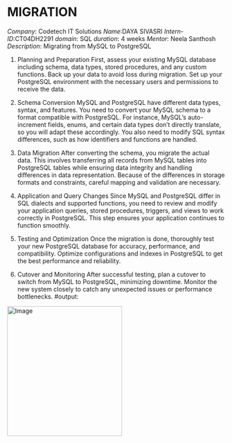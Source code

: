 # MIGRATION
*Company*: Codetech IT Solutions
*Name*:DAYA SIVASRI
*Intern-ID*:CT04DH2291
*domain*: SQL
*duration*: 4 weeks
*Mentor*: Neela Santhosh
*Description*:
Migrating from MySQL to PostgreSQL
1. Planning and Preparation
First, assess your existing MySQL database including schema, data types, stored procedures, and any custom functions. Back up your data to avoid loss during migration. Set up your PostgreSQL environment with the necessary users and permissions to receive the data.

2. Schema Conversion
MySQL and PostgreSQL have different data types, syntax, and features. You need to convert your MySQL schema to a format compatible with PostgreSQL. For instance, MySQL’s auto-increment fields, enums, and certain data types don’t directly translate, so you will adapt these accordingly. You also need to modify SQL syntax differences, such as how identifiers and functions are handled.

3. Data Migration
After converting the schema, you migrate the actual data. This involves transferring all records from MySQL tables into PostgreSQL tables while ensuring data integrity and handling differences in data representation. Because of the differences in storage formats and constraints, careful mapping and validation are necessary.

4. Application and Query Changes
Since MySQL and PostgreSQL differ in SQL dialects and supported functions, you need to review and modify your application queries, stored procedures, triggers, and views to work correctly in PostgreSQL. This step ensures your application continues to function smoothly.

5. Testing and Optimization
Once the migration is done, thoroughly test your new PostgreSQL database for accuracy, performance, and compatibility. Optimize configurations and indexes in PostgreSQL to get the best performance and reliability.

6. Cutover and Monitoring
After successful testing, plan a cutover to switch from MySQL to PostgreSQL, minimizing downtime. Monitor the new system closely to catch any unexpected issues or performance bottlenecks.
#output:
<img width="265" height="299" alt="Image" src="https://github.com/user-attachments/assets/d08e512a-6412-4ad8-9182-65da089ec3ef" />
